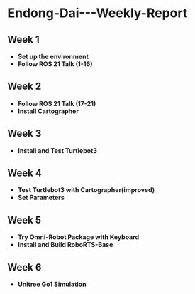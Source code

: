 # Endong-Dai---Weekly-Report
## Week 1
- **Set up the environment**
- **Follow ROS 21 Talk (1-16)**

## Week 2
- **Follow ROS 21 Talk (17-21)**
- **Install Cartographer**

## Week 3
- **Install and Test Turtlebot3**

## Week 4
- **Test Turtlebot3 with Cartographer(improved)**
- **Set Parameters**

## Week 5
- **Try Omni-Robot Package with Keyboard**
- **Install and Build RoboRTS-Base**

## Week 6
- **Unitree Go1 Simulation**
